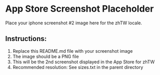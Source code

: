 # App Store Screenshot Placeholder

Place your iphone screenshot #2 image here for the zhTW locale.

## Instructions:
1. Replace this README.md file with your screenshot image
2. The image should be a PNG file
3. This will be the 2nd screenshot displayed in the App Store for zhTW
4. Recommended resolution: See sizes.txt in the parent directory
